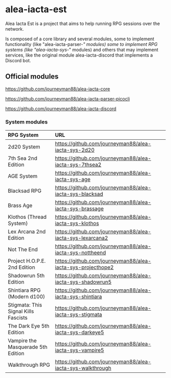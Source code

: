 # alea-iacta-est
Alea Iacta Est is a project that aims to help running RPG sessions over the network.

Is composed of a core library and several modules, some to implement functionality (like "alea-iacta-parser-*" modules) some to implement RPG systems (like "alea-iacta-sys-*" modules) and others that may implement services, like the original module alea-iacta-discord that implements a Discord bot.

## Official modules

https://github.com/journeyman88/alea-iacta-core

https://github.com/journeyman88/alea-iacta-parser-picocli

https://github.com/journeyman88/alea-iacta-discord

### System modules

| RPG System  | URL  |
| :------------ | :------------ |
| 2d20 System  | https://github.com/journeyman88/alea-iacta-sys-2d20  |
| 7th Sea 2nd Edition  | https://github.com/journeyman88/alea-iacta-sys-7thsea2  |
| AGE System  | https://github.com/journeyman88/alea-iacta-sys-age  |
| Blacksad RPG  | https://github.com/journeyman88/alea-iacta-sys-blacksad  |
| Brass Age  | https://github.com/journeyman88/alea-iacta-sys-brassage  |
| Klothos (Thread System)  | https://github.com/journeyman88/alea-iacta-sys-klothos  |
| Lex Arcana 2nd Edition  | https://github.com/journeyman88/alea-iacta-sys-lexarcana2  |
| Not The End  | https://github.com/journeyman88/alea-iacta-sys-nottheend  |
| Project H.O.P.E. 2nd Edition  | https://github.com/journeyman88/alea-iacta-sys-projecthope2  |
| Shadowrun 5th Edition  | https://github.com/journeyman88/alea-iacta-sys-shadowrun5  |
| Shintiara RPG (Modern d100)  | https://github.com/journeyman88/alea-iacta-sys-shintiara  |
| Stigmata: This Signal Kills Fascists  | https://github.com/journeyman88/alea-iacta-sys-stigmata  |
| The Dark Eye 5th Edition  | https://github.com/journeyman88/alea-iacta-sys-darkeye5  |
| Vampire the Masquerade 5th Edition  | https://github.com/journeyman88/alea-iacta-sys-vampire5  |
| Walkthrough RPG  | https://github.com/journeyman88/alea-iacta-sys-walkthrough  |

